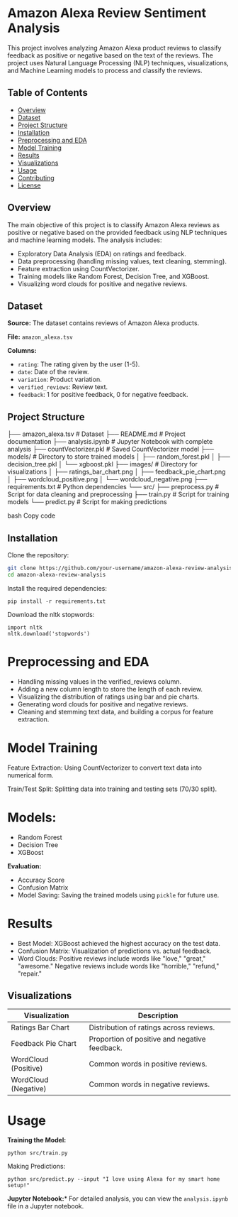 # Amazon Alexa Review Sentiment Analysis

This project involves analyzing Amazon Alexa product reviews to classify feedback as positive or negative based on the text of the reviews. The project uses Natural Language Processing (NLP) techniques, visualizations, and Machine Learning models to process and classify the reviews.

## Table of Contents
- [Overview](#overview)
- [Dataset](#dataset)
- [Project Structure](#project-structure)
- [Installation](#installation)
- [Preprocessing and EDA](#preprocessing-and-eda)
- [Model Training](#model-training)
- [Results](#results)
- [Visualizations](#visualizations)
- [Usage](#usage)
- [Contributing](#contributing)
- [License](#license)

## Overview
The main objective of this project is to classify Amazon Alexa reviews as positive or negative based on the provided feedback using NLP techniques and machine learning models. The analysis includes:
- Exploratory Data Analysis (EDA) on ratings and feedback.
- Data preprocessing (handling missing values, text cleaning, stemming).
- Feature extraction using CountVectorizer.
- Training models like Random Forest, Decision Tree, and XGBoost.
- Visualizing word clouds for positive and negative reviews.

## Dataset
**Source:** The dataset contains reviews of Amazon Alexa products.

**File:** `amazon_alexa.tsv`

**Columns:**
- `rating`: The rating given by the user (1-5).
- `date`: Date of the review.
- `variation`: Product variation.
- `verified_reviews`: Review text.
- `feedback`: 1 for positive feedback, 0 for negative feedback.

## Project Structure
├── amazon_alexa.tsv # Dataset ├── README.md # Project documentation ├── analysis.ipynb # Jupyter Notebook with complete analysis ├── countVectorizer.pkl # Saved CountVectorizer model ├── models/ # Directory to store trained models │ ├── random_forest.pkl │ ├── decision_tree.pkl │ └── xgboost.pkl ├── images/ # Directory for visualizations │ ├── ratings_bar_chart.png │ ├── feedback_pie_chart.png │ ├── wordcloud_positive.png │ └── wordcloud_negative.png ├── requirements.txt # Python dependencies └── src/ ├── preprocess.py # Script for data cleaning and preprocessing ├── train.py # Script for training models └── predict.py # Script for making predictions

bash
Copy code

## Installation
Clone the repository:
```bash
git clone https://github.com/your-username/amazon-alexa-review-analysis.git
cd amazon-alexa-review-analysis
```

Install the required dependencies:

```
pip install -r requirements.txt
```

Download the nltk stopwords:

```
import nltk
nltk.download('stopwords')
```

# Preprocessing and EDA
- Handling missing values in the verified_reviews column.
- Adding a new column length to store the length of each review.
- Visualizing the distribution of ratings using bar and pie charts.
- Generating word clouds for positive and negative reviews.
- Cleaning and stemming text data, and building a corpus for feature extraction.
  
# Model Training
Feature Extraction: Using CountVectorizer to convert text data into numerical form.

Train/Test Split: Splitting data into training and testing sets (70/30 split).

# Models:

- Random Forest
- Decision Tree
- XGBoost
  
**Evaluation:**

- Accuracy Score
- Confusion Matrix
- Model Saving: Saving the trained models using  ```pickle``` for future use.

# Results
- Best Model: XGBoost achieved the highest accuracy on the test data.
- Confusion Matrix: Visualization of predictions vs. actual feedback.
- Word Clouds:
  Positive reviews include words like "love," "great," "awesome."
  Negative reviews include words like "horrible," "refund," "repair."
  
## Visualizations

| Visualization          | Description                                   |
|------------------------|-----------------------------------------------|
| Ratings Bar Chart      | Distribution of ratings across reviews.      |
| Feedback Pie Chart     | Proportion of positive and negative feedback.|
| WordCloud (Positive)   | Common words in positive reviews.            |
| WordCloud (Negative)   | Common words in negative reviews.            |


# Usage
**Training the Model:**
```
python src/train.py
```

Making Predictions:

```
python src/predict.py --input "I love using Alexa for my smart home setup!"
```
**Jupyter Notebook:*** For detailed analysis, you can view the ```analysis.ipynb ``` file in a Jupyter notebook.


